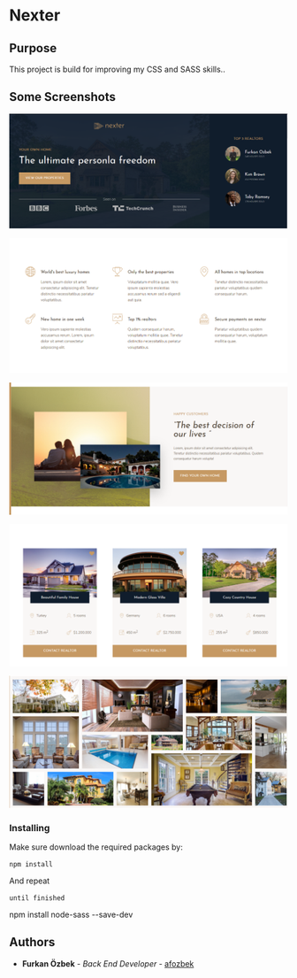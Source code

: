 # Nexter

## Purpose

This project is build for improving my CSS and SASS skills..

## Some Screenshots
![Header](img/header.png)

![Features](img/features.png)

![Yorum](img/yorum.png)

![Cart](img/cart.png)

![Gallery](img/gallery.png)

### Installing

Make sure download the required packages by:

```
npm install
```

And repeat

```
until finished
```
npm install node-sass --save-dev

## Authors

* **Furkan Özbek** - *Back End Developer* - [afozbek](https://github.com/afozbek)

